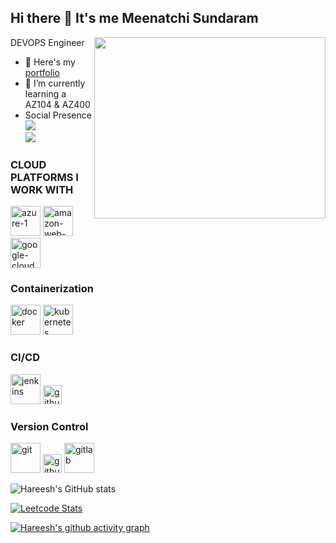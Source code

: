 ## Hi there 👋 It's me Meenatchi Sundaram

DEVOPS Engineer
<img align="right" width="370" height="290" src="https://i.pinimg.com/originals/47/f0/34/47f0342cec72b800463bf003eac1257e.gif">
- 🔭 Here's my [portfolio](https://hareesh.web.app/)                                                 
- 🌱 I’m currently learning a AZ104 & AZ400
- Social Presence
<br /> [<img src="https://img.shields.io/badge/LinkedIn-0077B5?style=for-the-badge&logo=linkedin&logoColor=white" />](www.linkedin.com/in/meenatchi-sundaram-276002318/) <br/> [<img src="https://img.shields.io/badge/instagram-d62976?style=for-the-badge&logo=instagram&logoColor=white" />](https://www.instagram.com/_aravind__004/)

### CLOUD PLATFORMS I WORK WITH
<img width="48" height="48" src="https://img.icons8.com/fluency/48/azure-1.png" alt="azure-1"/> <img width="48" height="48" src="https://img.icons8.com/color/48/amazon-web-services.png" alt="amazon-web-services"/> <img width="48" height="48" src="https://img.icons8.com/fluency/48/google-cloud.png" alt="google-cloud"/>

### Containerization
<img width="48" height="48" src="https://img.icons8.com/fluency/48/docker.png" alt="docker"/> <img width="48" height="48" src="https://img.icons8.com/color/48/kubernetes.png" alt="kubernetes"/>

### CI/CD
<img width="48" height="48" src="https://img.icons8.com/color/48/jenkins.png" alt="jenkins"/> <img width="30" height="30" src="https://img.icons8.com/ios-glyphs/30/github.png" alt="github"/>

### Version Control
<img width="48" height="48" src="https://img.icons8.com/color/48/git.png" alt="git"/> <img width="30" height="30" src="https://img.icons8.com/ios-glyphs/30/github.png" alt="github"/> <img width="48" height="48" src="https://img.icons8.com/color/48/gitlab.png" alt="gitlab"/>

![Hareesh's GitHub stats](https://github-readme-stats.vercel.app/api?username=hareesh-r&theme=dark&show_icons=true&&hide=issues,contribs)

[![Leetcode Stats](https://leetcard.jacoblin.cool/hareeshprogrammer?ext=contest&theme=dark)](https://leetcode.com/hareeshprogrammer)

[![Hareesh's github activity graph](https://github-readme-activity-graph.vercel.app/graph?username=hareesh-r&bg_color=000000&color=ffffff&line=51f565&point=ffffff&area=true&hide_border=true)](https://github.com/ashutosh00710/github-readme-activity-graph)